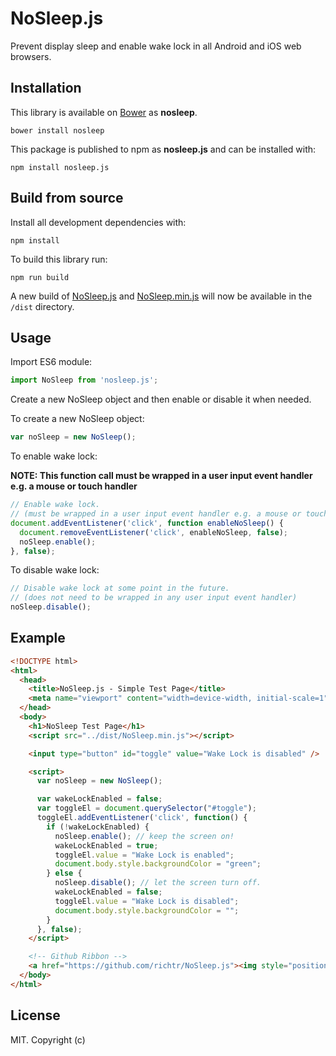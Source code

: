 # NoSleep.js

Prevent display sleep and enable wake lock in all Android and iOS web browsers.

## Installation

This library is available on [Bower](http://bower.io/) as **nosleep**.

`bower install nosleep`

This package is published to npm as **nosleep.js** and can be installed with:

`npm install nosleep.js`

## Build from source

Install all development dependencies with:

`npm install`

To build this library run:

`npm run build`

A new build of [NoSleep.js](https://github.com/richtr/NoSleep.js/blob/master/dist/NoSleep.js) and [NoSleep.min.js](https://github.com/richtr/NoSleep.js/blob/master/dist/NoSleep.min.js) will now be available in the `/dist` directory.

## Usage
Import ES6 module:

```javascript
import NoSleep from 'nosleep.js';
```

Create a new NoSleep object and then enable or disable it when needed.

To create a new NoSleep object:

```javascript
var noSleep = new NoSleep();
```

To enable wake lock:

**NOTE: This function call must be wrapped in a user input event handler e.g. a mouse or touch handler**

```javascript
// Enable wake lock.
// (must be wrapped in a user input event handler e.g. a mouse or touch handler)
document.addEventListener('click', function enableNoSleep() {
  document.removeEventListener('click', enableNoSleep, false);
  noSleep.enable();
}, false);
```

To disable wake lock:

```javascript
// Disable wake lock at some point in the future.
// (does not need to be wrapped in any user input event handler)
noSleep.disable();
```


## Example
```html
<!DOCTYPE html>
<html>
  <head>
    <title>NoSleep.js - Simple Test Page</title>
    <meta name="viewport" content="width=device-width, initial-scale=1">
  </head>
  <body>
    <h1>NoSleep Test Page</h1>
    <script src="../dist/NoSleep.min.js"></script>

    <input type="button" id="toggle" value="Wake Lock is disabled" />

    <script>
      var noSleep = new NoSleep();

      var wakeLockEnabled = false;
      var toggleEl = document.querySelector("#toggle");
      toggleEl.addEventListener('click', function() {
        if (!wakeLockEnabled) {
          noSleep.enable(); // keep the screen on!
          wakeLockEnabled = true;
          toggleEl.value = "Wake Lock is enabled";
          document.body.style.backgroundColor = "green";
        } else {
          noSleep.disable(); // let the screen turn off.
          wakeLockEnabled = false;
          toggleEl.value = "Wake Lock is disabled";
          document.body.style.backgroundColor = "";
        }
      }, false);
    </script>

    <!-- Github Ribbon -->
    <a href="https://github.com/richtr/NoSleep.js"><img style="position: absolute; top: 0; right: 0; border: 0;" src="https://camo.githubusercontent.com/365986a132ccd6a44c23a9169022c0b5c890c387/68747470733a2f2f73332e616d617a6f6e6177732e636f6d2f6769746875622f726962626f6e732f666f726b6d655f72696768745f7265645f6161303030302e706e67" alt="Fork me on GitHub" data-canonical-src="https://s3.amazonaws.com/github/ribbons/forkme_right_red_aa0000.png"></a>
  </body>
</html>
```

## License

MIT. Copyright (c)
